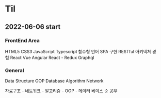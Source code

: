 # Til
## 2022-06-06 start

### FrontEnd Area
HTML5
CSS3
JavaScript
Typescript
함수형 언어
SPA 구현 RESTful 아키텍처 경험
React Vue Angular
React - Redux
Graphql

### General
Data Structure
OOP
Database
Algorithm
Network

자료구조 - 네트워크 - 알고리즘 - OOP - 데이터 베이스 순 공부
